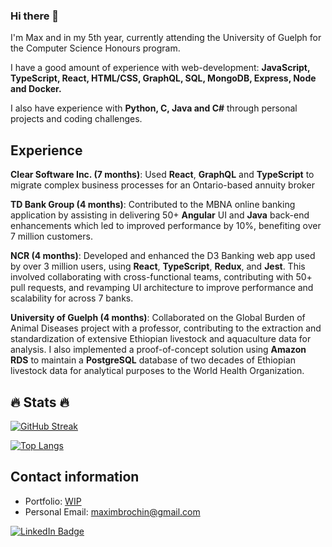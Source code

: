 ### Hi there 👋

I'm Max and in my 5th year, currently attending the University of Guelph for the Computer Science Honours program.

I have a good amount of experience with web-development: **JavaScript, TypeScript, React, HTML/CSS, GraphQL, SQL, MongoDB, Express, Node and Docker.**

I also have experience with **Python, C, Java and C#** through personal projects and coding challenges.

## Experience

**Clear Software Inc. (7 months)**: Used **React**, **GraphQL** and **TypeScript** to migrate complex business processes for an Ontario-based annuity broker

**TD Bank Group (4 months)**: Contributed to the MBNA online banking application by assisting in delivering 50+ **Angular** UI and **Java** back-end enhancements which led to improved performance by 10%, benefiting over 7 million customers.

**NCR (4 months)**: Developed and enhanced the D3 Banking web app used by over 3 million users, using **React**, **TypeScript**, **Redux**, and **Jest**. This involved collaborating with cross-functional teams, contributing with 50+ pull requests, and revamping UI architecture to improve performance and scalability for across 7 banks.

**University of Guelph (4 months)**: Collaborated on the Global Burden of Animal Diseases project with a professor, contributing to the extraction and standardization of extensive Ethiopian livestock and aquaculture data for analysis. I also implemented a proof-of-concept solution using **Amazon RDS** to maintain a **PostgreSQL** database of two decades of Ethiopian livestock data for analytical purposes to the World Health Organization.

## :fire: Stats :fire:

[![GitHub Streak](https://github-readme-streak-stats.herokuapp.com/?user=brochin5671)](https://git.io/streak-stats)

[![Top Langs](https://github-readme-stats.vercel.app/api/top-langs/?username=brochin5671&layout=compact)](https://github.com/anuraghazra/github-readme-stats)

## Contact information

* Portfolio:        [WIP](https://maxim-brochin.vercel.app)
* Personal Email:   maximbrochin@gmail.com         
<div id="badges">
  <a href="https://www.linkedin.com/in/maxim-brochin/">
    <img src="https://img.shields.io/badge/LinkedIn-blue?style=for-the-badge&logo=linkedin&logoColor=white" alt="LinkedIn Badge"/>
  </a>
</div>

